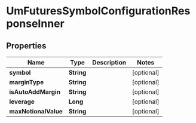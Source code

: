 

# UmFuturesSymbolConfigurationResponseInner


## Properties

| Name | Type | Description | Notes |
|------------ | ------------- | ------------- | -------------|
|**symbol** | **String** |  |  [optional] |
|**marginType** | **String** |  |  [optional] |
|**isAutoAddMargin** | **String** |  |  [optional] |
|**leverage** | **Long** |  |  [optional] |
|**maxNotionalValue** | **String** |  |  [optional] |



